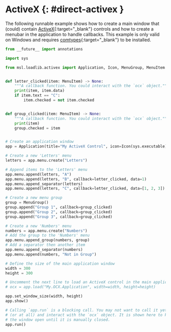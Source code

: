 # ActiveX {: #direct-activex }

The following runnable example shows how to create a main window that (could) contain [ActiveX]{:target="_blank"} controls and how to create a menubar in the application to handle callbacks. This example is only valid on Windows and requires [comtypes]{:target="_blank"} to be installed.

```python
from __future__ import annotations

import sys

from msl.loadlib.activex import Application, Icon, MenuGroup, MenuItem


def letter_clicked(item: MenuItem) -> None:
    """A callback function. You could interact with the `ocx` object."""
    print(item, item.data)
    if item.text == "C":
        item.checked = not item.checked


def group_clicked(item: MenuItem) -> None:
    """A callback function. You could interact with the `ocx` object."""
    print(item)
    group.checked = item


# Create an application window
app = Application(title="My ActiveX Control", icon=Icon(sys.executable))

# Create a new 'Letters' menu
letters = app.menu.create("Letters")

# Append items to the 'Letters' menu
app.menu.append(letters, "A")
app.menu.append(letters, "B", callback=letter_clicked, data=1)
app.menu.append_separator(letters)
app.menu.append(letters, "C", callback=letter_clicked, data=[1, 2, 3])

# Create a new menu group
group = MenuGroup()
group.append("Group 1", callback=group_clicked)
group.append("Group 2", callback=group_clicked)
group.append("Group 3", callback=group_clicked)

# Create a new 'Numbers' menu
numbers = app.menu.create("Numbers")
# Add the group to the 'Numbers' menu
app.menu.append_group(numbers, group)
# Add a separator then another item
app.menu.append_separator(numbers)
app.menu.append(numbers, "Not in Group")

# Define the size of the main application window
width = 300
height = 300

# Uncomment the next line to load an ActiveX control in the main application window
# ocx = app.load("My.OCX.Application", width=width, height=height)

app.set_window_size(width, height)
app.show()

# Calling `app.run` is a blocking call. You may not want to call it yet
# (or at all) and interact with the `ocx` object. It is shown here to keep
# the window open until it is manually closed.
app.run()
```

[ActiveX]: https://learn.microsoft.com/en-us/windows/win32/com/activex-controls
[comtypes]: https://comtypes.readthedocs.io/en/stable/index.html
